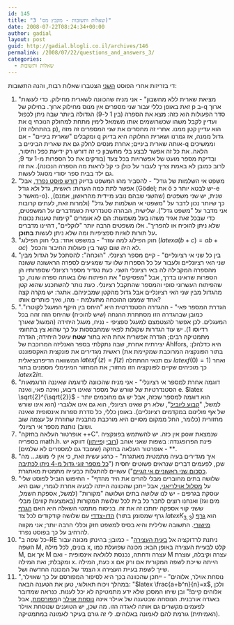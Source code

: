 ```yaml
---
id: 145
title: "שאלות ותשובות - מקבץ מס' 3)"
date: 2008-07-22T08:24:34+00:00
author: gadial
layout: post
guid: http://gadial.blogli.co.il/archives/146
permalink: /2008/07/22/questions_and_answers_3/
categories:
  - שאלות ותשובות
---
```

די בזריזות אחרי הפוסט [השני](http://www.gadial.net/?p=135) הצטברו שאלות רבות, והנה התשובות:

  1. "מציאת שארית ללא מחשבון" - אני מניח שהכוונה לשארית מחילוק. כדי לעשות זאת באופן כללי עבור שני מספרים אין מנוס מחילוק ארוך. בחילוק של p ב-q ארוך סדר הפעולות הוא כזה: מצא את הספרה (בין 1 ל-9) הגדולה ביותר שבה ניתן לכפול את q ועדיין לקבל משהו שכשרושמים אותו משמאל לימין מתחת למחולק הנוכחי (בהתחלה זה p), הוא עדיין קטן ממנו. אחרי זה מחסרים את שני המספרים זה מזה ומקבלים "שארית ביניים" - אם q גדול ממנה, אז גמרנו ושארית החלוקה היא בדיוק אותה שארית ביניים; אחרת מנסים לחלק גם את שארית הביניים ב-q וממשיכים הלאה. את כל זה אפשר לבצע בלי מחשבון כי זה דורש רק ידיעת כפל וחיסור, ובדיקת מספר מועט של אפשרויות בכל צעד (בודקים את כל הספרות מ-1 עד 9; לרוב כמובן לא באמת צריך לעבור על כולן כי קל לראות מה הספרה הנכונה). את זה גם ילד בבית ספר יסודי מסוגל לעשות.
  2. "משפט אי השלמות של גודל" - להסביר מהו המשפט בדיוק [דורש פוסט נפרד](http://www.gadial.net/?p=192), אבל אפשר לתת כמה הערות: ראשית, גדל ולא גודל (Gödel; את ö יש לבטא יותר כ-e מאשר כ-o). שנית, יש שני משפטים (שהשני שבהם נובע מיידית מהראשון, אמנם), כך שיותר נכון לדבר על "משפטי אי השלמות של גדל" (ולמרות זאת, לעתים קרובות אני מדבר על "משפט גדל"). שלישית, הבהרה סטנדרטית כשמדברים על המשפטים, כדי שבכל זאת אגיד משהו בעל משמעות: הם לא אומרים "קיימות טענות נכונות שלא ניתן להוכיח או להפריך". אלו משפטים הרבה יותר "לוקליים", דהיינו מדברים על תורות לוגיות ספציפיות ומה שלא ניתן לעשות **בתוכן.**
  3. "חוק הפילוג למה עוזר" - במשפט אחד: בלי חוק הפילוג ($latex a(b+c)=ab+ac$)  לא היה שום קשר בין פעולות החיבור והכפל.
  4. "בין כל שני אי רציונליים" - קיים מספר רציונלי. "הוכחה": להסתכל על הגדול מבין שני האי רציונליים ולעבור על כל הספרות שלו עד שמגיעים לספרה הראשונה ששונה מהספרה המקבילה לה באי רציונלי השני. כעת נגדיר מספר רציונלי שספרותיו הן הספרות שראינו בדרך, אבל "מפסיקים" את הפיתוח שלו באותה ספרה שונה, כך שהפיתוח העשרוני סופי והמספר שהתקבל רציונלי. כעת נותר להשתכנע שהוא קטן מהגדול מבין שני האי רציונליים אבל גדול מהקטן שמביניהם. אתגר: יש מקרה קצה אחד שממנו ההוכחה מתעלמת - מהו, ואיך פותרים אותו?
  5. "הגדרת המספר פאי" - ההגדרה הסטנדרטית היא "היחס בין היקף המעגל לקוטרו". כמובן שבהגדרה הזו מסתתרת ההנחה (שיש להוכיח) שהיחס הזה זהה בכל המעגלים. לכן אפשר להצטמצם למעגל ספציפי - נניח, מעגל היחידה (המעגל שאורך רדיוסו 1). יש עוד הגדרות שקולות לפאי שמתבססות על כך שהוא צץ בתחומי מתמטיקה רבים; הגדרה אפשרית אחת היא בתור **שטח** עיגול היחידה; הגדרה יצירתית אחרת, שבה נתקלתי בספר האנליזה המרוכבת של Ahlfors, היא כדלהלן: ראשית מגדירים את פונקצית האקספוננט (בתור הפונקציה המרוכבת שמקיימת את המשוואה הדיפרנציאלית $latex f^\prime(z)=f(z)$ עם תנאי ההתחלה $latex f(0)=1$) ואחר כך מוכיחים שקיים לפונקציה הזו מחזור; את המחזור המינימלי מסמנים בתור $latex 2i\pi$.
  6. "דוגמה אחרת למספר אי רציונלי" - אני מניח שהכוונה לדוגמה שאיננה הדוגמאות הסטנדרטיות של שורש של מספר שאינו ריבוע, ואינה פאי, ואינה e. $latex \sqrt{2}^{\sqrt{2}}$ הוא דוגמה למספר שכזה, אבל יש גם מחוכמים יותר - למשל, "[קבוע ליוביל](http://en.wikipedia.org/wiki/Liouville_number#Liouville_constant)", שלא רק שאינו רציונלי, הוא גם אינו אלגברי (הוא אינו שורש של אף פולינום במקדמים רציונליים). באופן כללי, כל סדרת ספרות אינסופית שאינה מחזורית (כלומר, החל ממקום מסויים היא מורכבת מתבנית שחוזרת על עצמה שוב ושוב) נותנת מספר אי רציונלי.
  7. "אופרטור העלאה בחזקה ++C". אין כזה. יש להשתמש בפונקציה pow שנמצאת בספריה math.h. פינת הפרופגנדה: בשפות שאני אוהב ([רובי](http://he.wikipedia.org/wiki/Ruby) ו[פייתון](http://he.wikipedia.org/wiki/Python)) דווקא יש אופרטור העלאה בחזקה (שעובד גם למספרים לא שלמים) - **.
  8. "איך מגדירים בעיה מתמטית מאתגרת" - כרגע עשית זאת, כי אין לי מושג&#8230; מה שכן, לפעמים דברים שנראים פשוטים יחסית ("[כל מספר זוגי גדול מ-4 ניתן לכתיבה כסכום שני ראשוניים אי זוגיים](http://he.wikipedia.org/wiki/%D7%94%D7%A9%D7%A2%D7%A8%D7%AA_%D7%92%D7%95%D7%9C%D7%93%D7%91%D7%9A)") עשויים להתגלות כבעייה מתמטית מאתגרת.
  9. "שלושה בתים מחוברים מבלי להרים את היד מהדף" - החיפוש הוביל לפוסט שלי על [מסלול אוילריאני](http://www.gadial.net/?p=125), אבל ייתכן שהכוונה הייתה לבעיה אחרת לגמרי, שגם היא עוסקת בגרפים - יש לנו שלושה בתים ושלושה "מקורות" (למשל, אספקת חשמל, מים וגז) ואנחנו רוצים לחבר כל בית לכל שלושת המקורות (באמצעות קווים) מבלי ששני קווי אספקה יחתכו זה את זה. בניסוח מתמטי השאלה היא האם [הגרף הדו-צדדי](http://he.wikipedia.org/wiki/%D7%92%D7%A8%D7%A3_%D7%93%D7%95-%D7%A6%D7%93%D7%93%D7%99) עם שלושה קודקודים לכל צד (גרף שמסומן בתור $latex K_{3,3}$) הוא [גרף מישורי](http://he.wikipedia.org/wiki/%D7%92%D7%A8%D7%A3_%D7%9E%D7%99%D7%A9%D7%95%D7%A8%D7%99). התשובה שלילית והיא בסיס למשפט חזק וכללי הרבה יותר; אני מקווה להרחיב על כך בפוסט נפרד.
 10. "כל שפה ב-RE ניתנת לרדוקציה אל [בעית העצירה](http://www.gadial.net/?p=64)" - כמובן; בהינתן מכונה עבור השפה M, בונים, לכל מילה x, קלט לבעיית העצירה באופן הבא: מכונה שפועלת כמו M, אך אם M עצרה ודחתה, נכנסת ללולאה אינסופית - ואם M עצרה וקיבלה, עוצרת ומקבלת; ואת המילה x. כעת, המילה x הייתה שייכת לשפה המקורית אם ורק אם הצמד של המכונה החדשה ושל x שייך לשפת בעיית העצירה.
 11. "נוסחת אוילר, אלוהים" - ייתכן שהכוונה בכך היא לסיפור המפורסם על כך שאוילר, במהלך ויכוח תאולוגי, טען את הטענה הבאה: "$latex \frac{a+b^n}{n}=x$, ולכן אלוהים קיים!" ובן שיחו המסכן שלא ידע מתמטיקה לא יכל לענות. כנראה שמדובר באגדה אורבנית. הנוסחה שבטענה של אוילר אינה [נוסחת אוילר](http://he.wikipedia.org/wiki/%D7%A0%D7%95%D7%A1%D7%97%D7%AA_%D7%90%D7%95%D7%99%D7%9C%D7%A8_(%D7%90%D7%A0%D7%9C%D7%99%D7%96%D7%94_%D7%9E%D7%A8%D7%95%D7%9B%D7%91%D7%AA)) ה[מפורסמת](http://www.gadial.net/?p=22), אבל לפעמים מקשרים גם אותה לאגדה הזו. מה שכן, יש הטוענים שנוסחת אוילר (האמיתית) גורמת להם לאמונה באלוהים. לי זה גורם בעיקר לאמונה במתמטיקה.